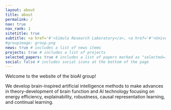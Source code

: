 ```yaml
---
layout: about
title: about
permalink: /
nav: true
nav_rank: 1
sitetitle: true
subtitle: <a href='#'>Simula Research Laboratory</a>, <a href='#'>University of Oslo</a>
#groupimage: group.png
news: true # includes a list of news items
projects: true # includes a list of projects
selected_papers: true # includes a list of papers marked as "selected={true}"
social: false # includes social icons at the bottom of the page
---
```


Welcome to the website of the bioAI group!

We develop brain-inspired artificial intelligence methods to make advances in theory-development of brain function and AI technology focusing on energy efficiency, explainability, robustness, causal representation learning, and continual learning.
